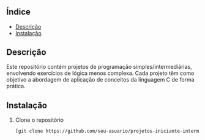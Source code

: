 # 
## Índice
- [Descrição](#descrição)
- [Instalação](#instalação)

## Descrição
Este repositório contém projetos de programação simples/intermediárias, envolvendo exercícios de lógica menos complexa. Cada projeto têm como objetivo a abordagem de aplicação de conceitos da linguagem C de forma prática.

## Instalação
1. Clone o repositório
   ```sh
   [git clone https://github.com/seu-usuario/projetos-iniciante-intermediario-C.git](https://github.com/MathDEV-0/projetos-iniciante-intermediario-C.git)
